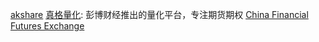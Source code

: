[akshare](https://github.com/akfamily/akshare/tree/main?tab=readme-ov-file)
[真格量化](https://quant.pobo.net.cn/login#/): 彭博财经推出的量化平台，专注期货期权
[China Financial Futures Exchange](http://www.cffex.com.cn/lssjxz/)
